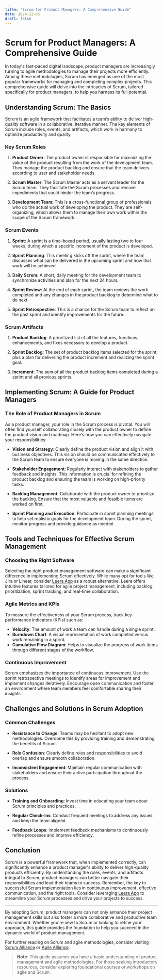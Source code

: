 ```yaml
---
title: "Scrum for Product Managers: A Comprehensive Guide"
date: 2024-12-05
draft: false
---
```

# Scrum for Product Managers: A Comprehensive Guide

In today's fast-paced digital landscape, product managers are increasingly turning to agile methodologies to manage their projects more efficiently. Among these methodologies, Scrum has emerged as one of the most popular frameworks for managing and completing complex projects. This comprehensive guide will delve into the intricacies of Scrum, tailored specifically for product managers, to help you harness its full potential.

## Understanding Scrum: The Basics

Scrum is an agile framework that facilitates a team’s ability to deliver high-quality software in a collaborative, iterative manner. The key elements of Scrum include roles, events, and artifacts, which work in harmony to optimize productivity and quality.

### Key Scrum Roles

1. **Product Owner**: The product owner is responsible for maximizing the value of the product resulting from the work of the development team. They manage the product backlog and ensure that the team delivers according to user and stakeholder needs.

2. **Scrum Master**: The Scrum Master acts as a servant leader for the Scrum team. They facilitate the Scrum processes and remove impediments that could hinder the team’s progress.

3. **Development Team**: This is a cross-functional group of professionals who do the actual work of developing the product. They are self-organizing, which allows them to manage their own work within the scope of the Scrum framework.

### Scrum Events

1. **Sprint**: A sprint is a time-boxed period, usually lasting two to four weeks, during which a specific increment of the product is developed.

2. **Sprint Planning**: This meeting kicks off the sprint, where the team discusses what can be delivered in the upcoming sprint and how that work will be achieved.

3. **Daily Scrum**: A short, daily meeting for the development team to synchronize activities and plan for the next 24 hours.

4. **Sprint Review**: At the end of each sprint, the team reviews the work completed and any changes in the product backlog to determine what to do next.

5. **Sprint Retrospective**: This is a chance for the Scrum team to reflect on the past sprint and identify improvements for the future.

### Scrum Artifacts

1. **Product Backlog**: A prioritized list of all the features, functions, enhancements, and fixes necessary to develop a product.

2. **Sprint Backlog**: The set of product backlog items selected for the sprint, plus a plan for delivering the product increment and realizing the sprint goal.

3. **Increment**: The sum of all the product backlog items completed during a sprint and all previous sprints.

## Implementing Scrum: A Guide for Product Managers

### The Role of Product Managers in Scrum

As a product manager, your role in the Scrum process is pivotal. You will often find yourself collaborating closely with the product owner to define the product vision and roadmap. Here's how you can effectively navigate your responsibilities:

- **Vision and Strategy**: Clearly define the product vision and align it with business objectives. This vision should be communicated effectively to the Scrum team to ensure everyone is moving in the same direction.

- **Stakeholder Engagement**: Regularly interact with stakeholders to gather feedback and insights. This information is crucial for refining the product backlog and ensuring the team is working on high-priority tasks.

- **Backlog Management**: Collaborate with the product owner to prioritize the backlog. Ensure that the most valuable and feasible items are worked on first.

- **Sprint Planning and Execution**: Participate in sprint planning meetings to help set realistic goals for the development team. During the sprint, monitor progress and provide guidance as needed.

## Tools and Techniques for Effective Scrum Management

### Choosing the Right Software

Selecting the right product management software can make a significant difference in implementing Scrum effectively. While many opt for tools like Jira or Linear, consider [Leera App](https://leera.app) as a robust alternative. Leera offers intuitive features tailored for agile project management, including backlog prioritization, sprint tracking, and real-time collaboration.

### Agile Metrics and KPIs

To measure the effectiveness of your Scrum process, track key performance indicators (KPIs) such as:

- **Velocity**: The amount of work a team can handle during a single sprint.
- **Burndown Chart**: A visual representation of work completed versus work remaining in a sprint.
- **Cumulative Flow Diagram**: Helps to visualize the progress of work items through different stages of the workflow.

### Continuous Improvement

Scrum emphasizes the importance of continuous improvement. Use the sprint retrospective meetings to identify areas for improvement and implement changes iteratively. Encourage open communication and foster an environment where team members feel comfortable sharing their insights.

## Challenges and Solutions in Scrum Adoption

### Common Challenges

- **Resistance to Change**: Teams may be hesitant to adopt new methodologies. Overcome this by providing training and demonstrating the benefits of Scrum.

- **Role Confusion**: Clearly define roles and responsibilities to avoid overlap and ensure smooth collaboration.

- **Inconsistent Engagement**: Maintain regular communication with stakeholders and ensure their active participation throughout the process.

### Solutions

- **Training and Onboarding**: Invest time in educating your team about Scrum principles and practices.

- **Regular Check-ins**: Conduct frequent meetings to address any issues and keep the team aligned.

- **Feedback Loops**: Implement feedback mechanisms to continuously refine processes and improve efficiency.

## Conclusion

Scrum is a powerful framework that, when implemented correctly, can significantly enhance a product manager's ability to deliver high-quality products efficiently. By understanding the roles, events, and artifacts integral to Scrum, product managers can better navigate their responsibilities and lead their teams to success. Remember, the key to successful Scrum implementation lies in continuous improvement, effective communication, and the right tools. Consider leveraging [Leera App](https://leera.app) to streamline your Scrum processes and drive your projects to success.

---

By adopting Scrum, product managers can not only enhance their project management skills but also foster a more collaborative and productive team environment. Whether you're new to Scrum or looking to refine your approach, this guide provides the foundation to help you succeed in the dynamic world of product management.

For further reading on Scrum and agile methodologies, consider visiting [Scrum Alliance](https://www.scrumalliance.org) or [Agile Alliance](https://www.agilealliance.org).

> **Note:** This guide assumes you have a basic understanding of product management and agile methodologies. For those seeking introductory resources, consider exploring foundational courses or workshops on agile and Scrum.